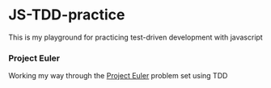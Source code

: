 # JS-TDD-practice
This is my playground for practicing test-driven development with javascript

### Project Euler
Working my way through the [Project Euler](http://projecteuler.net/archives) problem set using TDD

